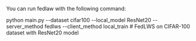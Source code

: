 You can run fedlaw with the following command:

python main.py --dataset cifar100 --local_model ResNet20 --server_method fedlws --client_method local_train # FedLWS on CIFAR-100 dataset with ResNet20 model
